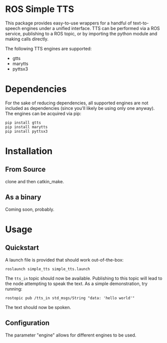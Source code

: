 # ROS Simple TTS

This package provides easy-to-use wrappers for a handful of text-to-speech
engines under a unified interface. TTS can be performed via a ROS service,
publishing to a ROS topic, or by importing the python module and making calls
directly.

The following TTS engines are supported:

- gtts
- marytts
- pyttsx3

# Dependencies
For the sake of reducing dependencies, all supported engines are not included
as dependencies (since you'll likely be using only one anyway).  The engines
can be acquired via pip:

```
pip install gtts
pip install marytts
pip install pyttsx3
```

# Installation

## From Source

clone and then catkin_make.

## As a binary

Coming soon, probably.

# Usage

## Quickstart

A launch file is provided that should work out-of-the-box:

```
roslaunch simple_tts simple_tts.launch
```

The `tts_in` topic should now be available. Publishing to this topic will lead
to the node attempting to speak the text.  As a simple demonstration, try
running:

```
rostopic pub /tts_in std_msgs/String "data: 'hello world'"
```

The text should now be spoken.

## Configuration
The parameter "engine" allows for different engines to be used.
